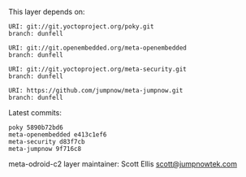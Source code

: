 This layer depends on:

    URI: git://git.yoctoproject.org/poky.git
    branch: dunfell

    URI: git://git.openembedded.org/meta-openembedded
    branch: dunfell

    URI: git://git.yoctoproject.org/meta-security.git
    branch: dunfell

    URI: https://github.com/jumpnow/meta-jumpnow.git
    branch: dunfell

Latest commits:

    poky 5890b72bd6
    meta-openembedded e413c1ef6
    meta-security d83f7cb
    meta-jumpnow 9f716c8

meta-odroid-c2 layer maintainer: Scott Ellis <scott@jumpnowtek.com>
